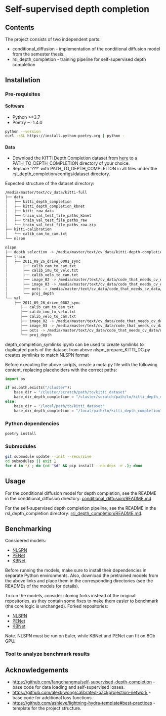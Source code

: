 # Self-supervised depth completion

## Contents

The project consists of two independent parts:

- conditional_diffusion - implementation of the conditional diffusion model from the semester thesis.
- rsl_depth_completion - training pipeline for self-supervised depth completion

## Installation

### Pre-requisites

#### Software

- Python >=3.7
- Poetry ~=1.4.0

```bash
python --version
curl -sSL https://install.python-poetry.org | python -
```

#### Data

- Download the KITTI Depth Completion dataset from [here](https://www.cvlibs.net/datasets/kitti/eval_depth.php?benchmark=depth_completion) to a PATH_TO_DEPTH_COMPLETION directory of your choice.
- Replace '???' with PATH_TO_DEPTH_COMPLETION in all files under the rsl_depth_completion/configs/dataset directory.

Expected structure of the dataset directory:

```bash
/media/master/text/cv_data/kitti-full
├── data
│   ├── kitti_depth_completion
│   ├── kitti_depth_completion_kbnet
│   ├── kitti_raw_data
│   ├── train_val_test_file_paths_kbnet
│   ├── train_val_test_file_paths_raw
│   └── train_val_test_file_paths_raw.zip
├── kitti-calibration
│   └── calib_cam_to_cam.txt
└── nlspn

nlspn
├── depth_selection -> /media/master/text/cv_data/kitti-depth-completion/data_depth_selection
├── train
│   ├── 2011_09_26_drive_0001_sync
│       ├── calib_cam_to_cam.txt
│       ├── calib_imu_to_velo.txt
│       ├── calib_velo_to_cam.txt
│       ├── image_02 -> /media/master/text/cv_data/code_that_needs_cv_data/nlspn/data/kitti_raw_data/2011_09_26/2011_09_26_drive_0001_sync/image_02
│       ├── image_03 -> /media/master/text/cv_data/code_that_needs_cv_data/nlspn/data/kitti_raw_data/2011_09_26/2011_09_26_drive_0001_sync/image_03
│       ├── oxts -> /media/master/text/cv_data/code_that_needs_cv_data/nlspn/data/kitti_raw_data/2011_09_26/2011_09_26_drive_0001_sync/oxts
│       └── proj_depth
└── val
    ├── 2011_09_26_drive_0002_sync
       ├── calib_cam_to_cam.txt
       ├── calib_imu_to_velo.txt
       ├── calib_velo_to_cam.txt
       ├── image_02 -> /media/master/text/cv_data/code_that_needs_cv_data/nlspn/data/kitti_raw_data/2011_09_26/2011_09_26_drive_0002_sync/image_02
       ├── image_03 -> /media/master/text/cv_data/code_that_needs_cv_data/nlspn/data/kitti_raw_data/2011_09_26/2011_09_26_drive_0002_sync/image_03
       ├── oxts -> /media/master/text/cv_data/code_that_needs_cv_data/nlspn/data/kitti_raw_data/2011_09_26/2011_09_26_drive_0002_sync/oxts
       └── proj_depth
```

depth_completion_symlinks.ipynb can be used to create symlinks to duplicated parts of the dataset from above
nlspn_prepare_KITTI_DC.py creates symlinks to match NLSPN format

Before executing the above scripts, create a meta.py file with the following content, replacing placeholders with the correct paths:

```python
import os

if os.path.exists("/cluster"):
    base_dir = "/cluster/scratch/path/to/kitti_dataset"
    base_dir_depth_completion = "/cluster/scratch/path/to/kitti_depth_completion"
else:
    base_dir = "/local/path/to/kitti_dataset"
    base_dir_depth_completion = "/local/path/to/kitti_depth_completion"
```

### Python dependencies

```bash
poetry install
```

### Submodules

```bash
git submodule update --init --recursive
cd submodules || exit 1
for d in */ ; do (cd "$d" && pip install --no-deps -e .); done
```

## Usage

For the conditional diffusion model for depth completion, see the README in the conditional_diffusion directory: [conditional_diffusion/README.md](conditional_diffusion/README.md).

For the self-supervised depth completion pipeline, see the README in the rsl_depth_completion directory: [rsl_depth_completion/README.md](rsl_depth_completion/README.md).

## Benchmarking

Considered models:

- [NLSPN](https://github.com/zzangjinsun/NLSPN_ECCV20)
- [PENet](https://github.com/JUGGHM/PENet_ICRA2021)
- [KBNet](https://github.com/alexklwong/calibrated-backprojection-network)

Before running the models, make sure to install their dependencies in separate Python environments. Also, download the pretrained models from the above links and place them in the corresponding directories (see the READMEs of the models for details).

To run the models, consider cloning forks instead of the original repositories, as they contain some fixes to make them easier to benchmark (the core logic is unchanged). Forked repositories:

- [NLSPN](https://github.com/kirilllzaitsev/NLSPN_ECCV20)
- [PENet](https://github.com/kirilllzaitsev/PENet_ICRA2021)
- [KBNet](https://github.com/kirilllzaitsev/calibrated-backprojection-network)

Note. NLSPN must be run on Euler, while KBNet and PENet can fit on 8Gb GPU.

### Tool to analyze benchmark results

## Acknowledgements

- <https://github.com/fangchangma/self-supervised-depth-completion> - base code for data loading and self-supervised losses.
- <https://github.com/alexklwong/calibrated-backprojection-network> - base code for additional loss functions.
- <https://github.com/ashleve/lightning-hydra-template#best-practices> - template for the project structure.

